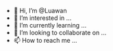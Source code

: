 - 👋 Hi, I’m @Luawan
- 👀 I’m interested in ...
- 🌱 I’m currently learning ...
- 💞️ I’m looking to collaborate on ...
- 📫 How to reach me ...

<!---
Luawan/Luawan is a ✨ special ✨ repository because its `README.md` (this file) appears on your GitHub profile.
You can click the Preview link to take a look at your changes.
--->
